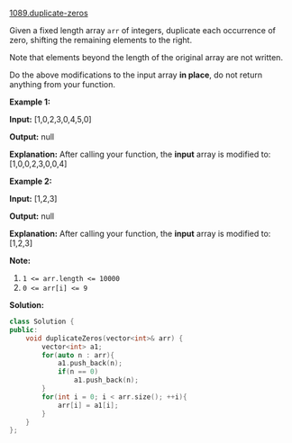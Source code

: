 [1089.duplicate-zeros](https://leetcode.com/problems/duplicate-zeros/)  

Given a fixed length array `arr` of integers, duplicate each occurrence of zero, shifting the remaining elements to the right.

Note that elements beyond the length of the original array are not written.

Do the above modifications to the input array **in place**, do not return anything from your function.

**Example 1:**

  
**Input:** \[1,0,2,3,0,4,5,0\]
  
**Output:** null
  
**Explanation:** After calling your function, the **input** array is modified to: \[1,0,0,2,3,0,0,4\]
  

**Example 2:**

  
**Input:** \[1,2,3\]
  
**Output:** null
  
**Explanation:** After calling your function, the **input** array is modified to: \[1,2,3\]
  

**Note:**

1.  `1 <= arr.length <= 10000`
2.  `0 <= arr[i] <= 9`  



**Solution:**  

```cpp
class Solution {
public:
    void duplicateZeros(vector<int>& arr) {
        vector<int> a1;
        for(auto n : arr){
            a1.push_back(n);
            if(n == 0)
                a1.push_back(n);
        }
        for(int i = 0; i < arr.size(); ++i){
            arr[i] = a1[i];
        }
    }
};
```
      